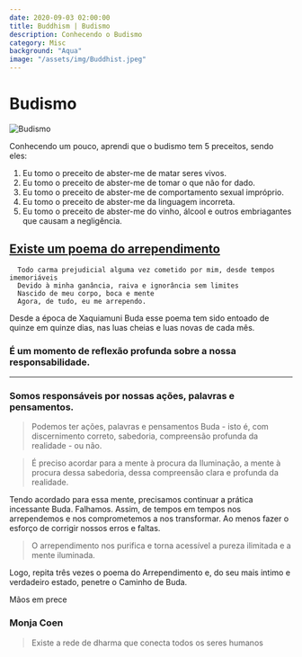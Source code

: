 ```yaml
---
date: 2020-09-03 02:00:00
title: Buddhism | Budismo
description: Conhecendo o Budismo
category: Misc
background: "Aqua"
image: "/assets/img/Buddhist.jpeg"
---
```


# Budismo

![Budismo](/assets/img/Buddhist.jpeg)

Conhecendo um pouco, aprendi que o budismo tem 5 preceitos, sendo eles:

1. Eu tomo o preceito de abster-me de matar seres vivos.
2. Eu tomo o preceito de abster-me de tomar o que não for dado.
3. Eu tomo o preceito de abster-me de comportamento sexual impróprio.
4. Eu tomo o preceito de abster-me da linguagem incorreta.
5. Eu tomo o preceito de abster-me do vinho, álcool e outros embriagantes que causam a negligência.

## [Existe um poema do arrependimento](https://www.monjacoen.com.br/a-monja-coen/2-uncategorised/1585-poema-do-arrependimento)

```
  Todo carma prejudicial alguma vez cometido por mim, desde tempos imemoriáveis
  Devido à minha ganância, raiva e ignorância sem limites
  Nascido de meu corpo, boca e mente
  Agora, de tudo, eu me arrependo.
```

Desde a época de Xaquiamuni Buda esse poema tem sido entoado de quinze em quinze dias, nas luas cheias e luas novas de cada mês.

### É um momento de reflexão profunda sobre a nossa responsabilidade.

---

### Somos responsáveis por nossas ações, palavras e pensamentos.

> Podemos ter ações, palavras e pensamentos Buda - isto é, com discernimento correto, sabedoria, compreensão profunda da realidade - ou não.

> É preciso acordar para a mente à procura da Iluminação, a mente à procura dessa sabedoria, dessa compreensão clara e profunda da realidade.

Tendo acordado para essa mente, precisamos continuar a prática incessante Buda. Falhamos. Assim, de tempos em tempos nos arrependemos e nos comprometemos a nos transformar. Ao menos fazer o esforço de corrigir nossos erros e faltas.

> O arrependimento nos purifica e torna acessível a pureza ilimitada e a mente iluminada.

Logo, repita três vezes o poema do Arrependimento e, do seu mais intimo e verdadeiro estado, penetre o Caminho de Buda.

Mãos em prece

### Monja Coen

> Existe a rede de dharma que conecta todos os seres humanos
